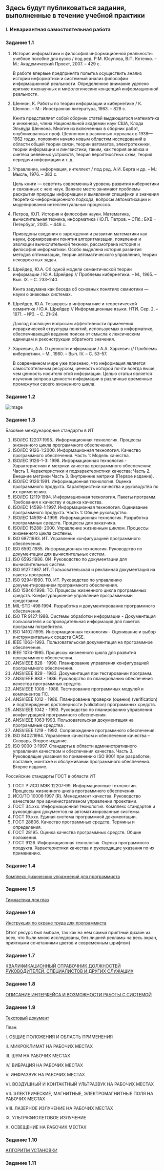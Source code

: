 ## Здесь будут публиковаться задания, выполненные в течение учебной практики

### I. Инвариантная самостоятельная работа

### Задание 1.1

1. История информатики и философия информационной реальности:
учебное пособие для вузов / под ред. Р.М. Юсупова, В.П. Котенко. – М.:
Академический Проект, 2007. – 429 с.

   В работе впервые предпринята попытка осуществить анализ истории информатики и системный анализ философии информационной реальности.
Определенное внимание уделено критике лженаучных и мифологических концепций информационной реальности.

2. Шеннон, К. Работы по теории информации и кибернетике / К. Шеннон.
– М.: Иностранная литература, 1963. – 829 с.

   Книга представляет собой сборник статей выдающегося математика и инженера, члена Национальной академии наук США, Клода Эльвуда Шеннона. Многие из включенных в сборник работ, опубликованных проф. Шенноном в различных журналах в 1938—1962 годах, положили начало новым областям исследований в области общей теории связи, теории автоматов, электротехники, теории информации и лингвистики, таким, как теория анализа и синтеза релейных устройств, теория вероятностных схем, теория передачи информации и т. д.

3. Управление, информация, интеллект / под ред. А.И. Берга и др. – М.:
Мысль, 1976. – 383 с.

   Цель книги — осветить современный уровень развития кибернетики и связанных с нею наук. Важное место занимают проблемы раскрытия природы 
информации и выявления специфики и значения теоретико-информационного подхода, вопросы автоматизации и моделирования интеллектуальных процессов.

4. Петров, Ю.П. История и философия науки. Математика, вычислительная техника, информатика / Ю.П. Петров. – СПб.: БХВ – Петербург, 2005. – 448 с.

   Приведены сведения о зарождении и развитии математики как науки, формировании понятия алгоритмизации, появлении и эволюции вычислительной
техники, рассмотрена история и философия информатики. Особо выделена история развития методов оптимизации, теории автоматического управления, 
теории некорректных задач.

5. Шрейдер, Ю.А. Об одной модели семантической теории информации /
Ю.А. Шрейдер // Проблемы кибернетики. – М., 1965. – Вып. IX. –
С. 233–240.

   Книга задумана как беседа об основных понятиях семиотики — науки о знаковых системах.

6. Шрейдер, Ю.А. Тезаурусы в информатике и теоретической семантике /
Ю.А. Шрейдер // Информационные языки. НТИ. Сер. 2. – 1971. – №3. –
С. 21–24.

   Доклад посвящен вопросам эффективности применения иерархической
структуры понятий, используемых в информатике, обеспечивающей ведение поиска
от смысла к лексическим единицам и реконструкции обратного значения.

7. Харкевич, А.А. О ценности информации / А.А. Харкевич // Проблемы
кибернетики. – М., 1960. – Вып. IV. – С. 53–57.

   В современном мире уже признано, что информация является самостоятельным ресурсом, ценность которой почти всегда выше, чем ценность носителя 
   этой информации. Целью статьи является изучения вопроса ценности информации в различные временные промежутки своего жизненного цикла.
  

### Задание 1.2
![image](https://user-images.githubusercontent.com/99919655/154594020-0c20ea12-b4dd-4497-bf4d-0e430140a555.png)

### Задание 1.3

Базовые международные стандарты в ИТ

1. ISO/IEC 12207:1995.. Информационная технология. Процессы жизненного цикла программного обеспечения.
2. ISO/IEC 9126-1:2000. Информационная технология. Качество программного обеспечения. Часть 1: Модель качества.
3. ISO/IEC 9126-1-3: 1998. Информационная технология - Характеристики и метрики качества программного обеспечения: Часть 1. Характеристики и подхарактеристики качества; Часть 2.  Внешние метрики Часть 3. Внутренние метрики (Первое издание).
5. ISO/IEC 9126:1991. Информационная технология. Оценка программного продукта. Характеристики качества и руководство по их применению.
6. ISO/IEC 12119:1994. Информационная технология. Пакеты программ. Требования к качеству и оценка качества.
7. ISO/IEC 14598-1:1997. Информационная технология. Оценивание программного продукта. Часть 1: Общее руководство.
8. ISO/IEC 14598-4:1999. Информационная технология. Разработка программных средств. Процессы для заказчика.
9. ISO/IEC 15288: 2000. Управление жизненным циклом. Процессы жизненного цикла системы.
10. ISO 687:1983. ИТ. Управление конфигурацией программного обеспечения.
11. ISO 6592:1985. Информационная технология. Руководство по документации для вычислительных систем.
12. ISO 6592:1986. ОИ. Руководство по документации для вычислительных систем.
13. ISO 9127:1987. ИТ. Пользовательская и рекламная документация на пакеты программ.
14. ISO 9294:1990. TO. ИТ. Руководство по управлению документированием программного обеспечения.
15. ISO 15846:1998. ТО. Процессы жизненного цикла программных средств. Конфигурационное управление программными средствами.
16. MIL-STD-498:1994. Разработка и документирование программного обеспечения.
17. ISO TR 9127:1988. Системы обработки информации - Документация пользователя и сопроводительная информация для пакетов программ потребителя.
18. ISO 14102:1995. Информационная технология - Оценивание и выбор инструментальных средств CASE.
19. IEEE 1063-1993. Пользовательская документация на программное обеспечение.
20. IEEE 1074-1995. Процессы жизненного цикла для развития программного обеспечения.
21. ANSI/IEEE 828 - 1990. Планирование управления конфигурацией программного обеспечения.
22. ANSI/IEEE 829 - 1983. Документация при тестировании программ.
23. ANSI/IEEE 983 - 1986. Руководство по планированию обеспечения качества программных средств.
24. ANSI/IEEE 1008 - 1986. Тестирование программных модулей и компонентов ПС.
25. ANSI/IEEE 1012 - 1986. Планирование проверки (оценки) (verification) и подтверждения достоверности (validation) программных средств.
26. ANSI/IEEE 1042 - 1993. Руководство по планированию управления конфигурацией программного обеспечения.
27. ANSI/IEEE 1063:1993. Пользовательская документация на программные средства .
28. ANSI/IEEE 1219 - 1992. Сопровождение программного обеспечения.
29. ISO 8402:1994. Управление качеством и обеспечение качества – Словарь. Второе издание.
30. ISO 9000-3:1997. Стандарты в области административного управления качеством и обеспечения качества. Часть 3. Руководящие указания по применению ISO 9001 при разработке, поставке, монтаже и обслуживании программного обеспечения. Второе издание.

Российские стандарты ГОСТ в области ИТ

1. ГОСТ Р ИСО МЭК 12207-99. Информационные технологии. Процессы жизненного цикла программного обеспечения.
2. ИСО/ТО 10006:1997 (R). Менеджмент качества. Руководство качеством при административном управлении проектами.
3. ГОСТ 34.ххх. Информационная технология. Комплекс стандартов и руководящих документов на автоматизированные системы.
4. ГОСТ 19.ххх. Единая система программной документации.
5. ГОСТ 28806. Качество программных средств. Термины и определения.
6. ГОСТ 28195. Оценка качества программных средств. Общие положения.
7. ГОСТ 9126. Информационная технология. Оценка программного продукта. Характеристики качества и руководящие указания по их применению.

### Задание 1.4

[Комплекс физических упражнений для программиста](https://github.com/rozhmavl/rozhmavl.github.io/blob/main/ISR1.4.txt)

### Задание 1.5

[Гимнастика для глаз](https://github.com/rozhmavl/rozhmavl.github.io/blob/main/ISR1.5.txt)

### Задание 1.6

[Инструкция по охране труда для программиста](https://kubts.ru/dokumenty/obraztsy-dokumentov-po-okhrane-truda/obuchenie-po-okhrane-truda/instruktsii-po-okhrane-truda/instruktsiya-po-okhrane-truda-dlya-programmista/)

(Этот ресурс был выбран, так как на нём самый приятный дизайн из всех, что были мною исследованы, без лишней рекламы на весь экран, приятными сочетаниями цветов и современным шрифтом)

### Задание 1.7

[КВАЛИФИКАЦИОННЫЙ СПРАВОЧНИК ДОЛЖНОСТЕЙ РУКОВОДИТЕЛЕЙ, СПЕЦИАЛИСТОВ И ДРУГИХ СЛУЖАЩИХ](https://normativ.kontur.ru/document?moduleId=1&documentId=191036)

### Задание 1.8

[ОПИСАНИЕ ИНТЕРФЕЙСА И ВОЗМОЖНОСТИ РАБОТЫ С СИСТЕМОЙ](https://github.com/rozhmavl/rozhmavl.github.io/blob/main/ISR1.8.txt)

### Задание 1.9

[Текстовый документ](https://github.com/rozhmavl/rozhmavl.github.io/blob/main/Постановление%20Главного%20государственного%20санитарного%20врача%20РФ.rtf)

План:

I. ОБЩИЕ ПОЛОЖЕНИЯ И ОБЛАСТЬ ПРИМЕНЕНИЯ

II. МИКРОКЛИМАТ НА РАБОЧИХ МЕСТАХ

III. ШУМ НА РАБОЧИХ МЕСТАХ

IV. ВИБРАЦИЯ НА РАБОЧИХ МЕСТАХ

V. ИНФРАЗВУК НА РАБОЧИХ МЕСТАХ

VI. ВОЗДУШНЫЙ И КОНТАКТНЫЙ УЛЬТРАЗВУК НА РАБОЧИХ МЕСТАХ

VII. ЭЛЕКТРИЧЕСКИЕ, МАГНИТНЫЕ, ЭЛЕКТРОМАГНИТНЫЕ ПОЛЯ НА РАБОЧИХ МЕСТАХ

VIII. ЛАЗЕРНОЕ ИЗЛУЧЕНИЕ НА РАБОЧИХ МЕСТАХ

IX. УЛЬТРАФИОЛЕТОВОЕ ИЗЛУЧЕНИЕ

X. ОСВЕЩЕНИЕ НА РАБОЧИХ МЕСТАХ

### Задание 1.10

[АЛГОРИТМ УСТАНОВКИ](https://github.com/rozhmavl/rozhmavl.github.io/blob/main/ISR1.10.txt)

### Задание 1.11


